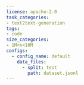 ```yaml
---
license: apache-2.0
task_categories:
- text2text-generation
tags:
- code
size_categories:
- 1M<n<10M
configs:
  - config_name: default
    data_files:
      - split: test
        path: dataset.jsonl
---
```

